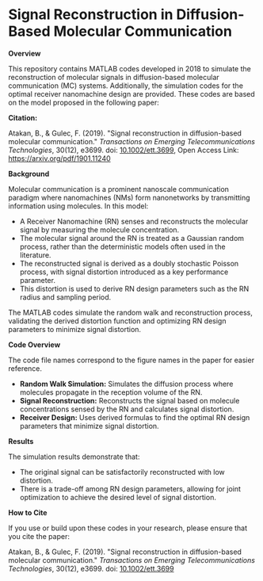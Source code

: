 # Signal Reconstruction in Diffusion-Based Molecular Communication

**Overview**

This repository contains MATLAB codes developed in 2018 to simulate the reconstruction of molecular signals in diffusion-based molecular communication (MC) systems. Additionally, the simulation codes for the optimal receiver nanomachine design are provided. These codes are based on the model proposed in the following paper:

**Citation:**

Atakan, B., & Gulec, F. (2019). "Signal reconstruction in diffusion-based molecular communication." *Transactions on Emerging Telecommunications Technologies*, 30(12), e3699. doi: [10.1002/ett.3699](https://doi.org/10.1002/ett.3699), Open Access Link: https://arxiv.org/pdf/1901.11240

**Background**

Molecular communication is a prominent nanoscale communication paradigm where nanomachines (NMs) form nanonetworks by transmitting information using molecules. In this model:

- A Receiver Nanomachine (RN) senses and reconstructs the molecular signal by measuring the molecule concentration.
- The molecular signal around the RN is treated as a Gaussian random process, rather than the deterministic models often used in the literature.
- The reconstructed signal is derived as a doubly stochastic Poisson process, with signal distortion introduced as a key performance parameter.
- This distortion is used to derive RN design parameters such as the RN radius and sampling period.

The MATLAB codes simulate the random walk and reconstruction process, validating the derived distortion function and optimizing RN design parameters to minimize signal distortion.

**Code Overview**

The code file names correspond to the figure names in the paper for easier reference.

- **Random Walk Simulation:** Simulates the diffusion process where molecules propagate in the reception volume of the RN.
- **Signal Reconstruction:** Reconstructs the signal based on molecule concentrations sensed by the RN and calculates signal distortion.
- **Receiver Design:** Uses derived formulas to find the optimal RN design parameters that minimize signal distortion.

**Results**

The simulation results demonstrate that:

- The original signal can be satisfactorily reconstructed with low distortion.
- There is a trade-off among RN design parameters, allowing for joint optimization to achieve the desired level of signal distortion.

**How to Cite**

If you use or build upon these codes in your research, please ensure that you cite the paper:

Atakan, B., & Gulec, F. (2019). "Signal reconstruction in diffusion-based molecular communication." *Transactions on Emerging Telecommunications Technologies*, 30(12), e3699. doi: [10.1002/ett.3699](https://doi.org/10.1002/ett.3699)
